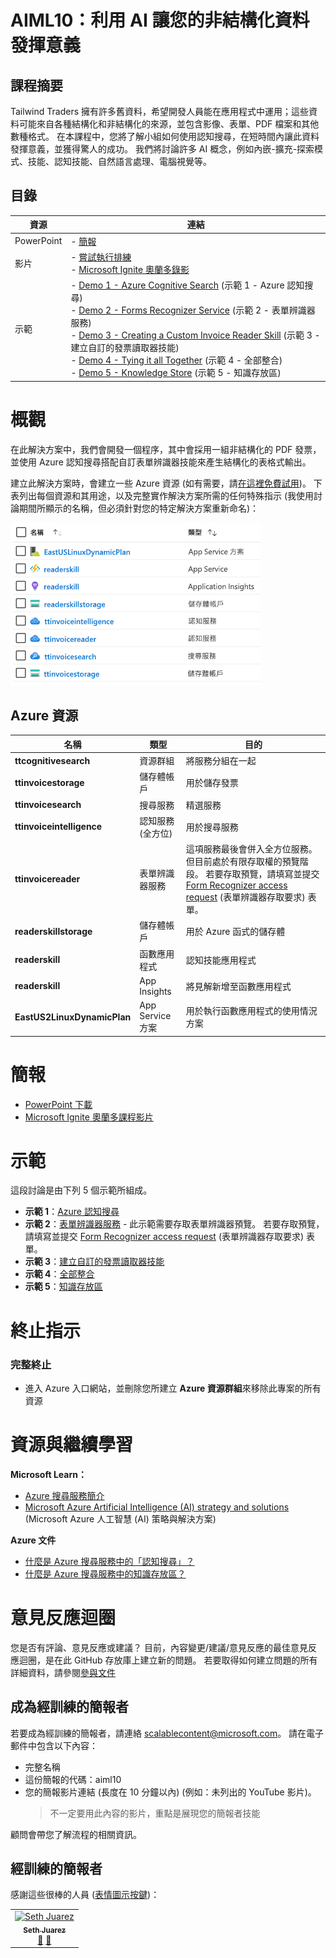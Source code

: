 # <a name="aiml10-making-sense-of-your-unstructured-data-with-ai"></a>AIML10：利用 AI 讓您的非結構化資料發揮意義

## <a name="session-abstract"></a>課程摘要

Tailwind Traders 擁有許多舊資料，希望開發人員能在應用程式中運用；這些資料可能來自各種結構化和非結構化的來源，並包含影像、表單、PDF 檔案和其他數種格式。 在本課程中，您將了解小組如何使用認知搜尋，在短時間內讓此資料發揮意義，並獲得驚人的成功。 我們將討論許多 AI 概念，例如內嵌-擴充-探索模式、技能、認知技能、自然語言處理、電腦視覺等。

## <a name="table-of-content"></a>目錄
 

| 資源          | 連結                            |
|-------------------|----------------------------------|
| PowerPoint        | - [簡報](presentations.md) |
| 影片            | - [嘗試執行排練](https://www.youtube.com/watch?v=dm0wDTSso0E) <br/>- [Microsoft Ignite 奧蘭多錄影](https://myignite.techcommunity.microsoft.com/sessions/82986?source=sessions) |
| 示範             | - [Demo 1 - Azure Cognitive Search](https://github.com/microsoft/ignite-learning-paths-training-aiml/blob/master/aiml10/demo1.md) (示範 1 - Azure 認知搜尋) <br/>- [Demo 2 - Forms Recognizer Service](https://github.com/microsoft/ignite-learning-paths-training-aiml/blob/master/aiml10/demo2.md) (示範 2 - 表單辨識器服務) <br/>- [Demo 3 - Creating a Custom Invoice Reader Skill](https://github.com/microsoft/ignite-learning-paths-training-aiml/blob/master/aiml10/demo3.md) (示範 3 - 建立自訂的發票讀取器技能)<br/>- [Demo 4 - Tying it all Together](https://github.com/microsoft/ignite-learning-paths-training-aiml/blob/master/aiml10/demo4.md) (示範 4 - 全部整合) <br/>- [Demo 5 - Knowledge Store](https://github.com/microsoft/ignite-learning-paths-training-aiml/blob/master/aiml10/demo5.md) (示範 5 - 知識存放區) | 


# <a name="overview"></a>概觀
在此解決方案中，我們會開發一個程序，其中會採用一組非結構化的 PDF 發票，並使用 Azure 認知搜尋搭配自訂表單辨識器技能來產生結構化的表格式輸出。 

建立此解決方案時，會建立一些 Azure 資源 (如有需要，請[在這裡免費試用](https://azure.microsoft.com/en-gb/free/?WT.mc_id=msignitethetour2019-github-aiml10))。 下表列出每個資源和其用途，以及完整實作解決方案所需的任何特殊指示 (我使用討論期間所顯示的名稱，但必須針對您的特定解決方案重新命名)：

![Azure 資源](images/resources.png "Azure 資源")

## <a name="azure-resources"></a>Azure 資源

| 名稱                       | 類型                            | 目的                    |
| -------------------------- | ------------------------------- | ------------------------- |
| **ttcognitivesearch**     | 資源群組                  | 將服務分組在一起   |
| **ttinvoicestorage**      | 儲存體帳戶                 | 用於儲存發票     |
| **ttinvoicesearch**       | 搜尋服務                  | 精選服務           |
| **ttinvoiceintelligence** | 認知服務 (全方位) | 用於搜尋服務 |
| **ttinvoicereader**       | 表單辨識器服務         | 這項服務最後會併入全方位服務。 但目前處於有限存取權的預覽階段。 若要存取預覽，請填寫並提交 [Form Recognizer access request](https://aka.ms/FormRecognizerRequestAccess) (表單辨識器存取要求) 表單。  |
| **readerskillstorage**   | 儲存體帳戶              | 用於 Azure 函式的儲存體 |
| **readerskill**          | 函數應用程式                 | 認知技能應用程式 |
| **readerskill**          | App Insights                   | 將見解新增至函數應用程式 |
| **EastUS2LinuxDynamicPlan** | App Service 方案                   | 用於執行函數應用程式的使用情況方案 |

# <a name="presentation"></a>簡報

* [PowerPoint 下載](https://globaleventcdn.blob.core.windows.net/assets/aiml/aiml10/zh-TW/aiml10-translation.zh-TW.pptx)
* [Microsoft Ignite 奧蘭多課程影片](https://myignite.techcommunity.microsoft.com/sessions/82986?source=sessions)


# <a name="demonstrations"></a>示範
這段討論是由下列 5 個示範所組成。 

- **示範 1**：[Azure 認知搜尋](demo1.md)
- **示範 2**：[表單辨識器服務](demo2.md) - 此示範需要存取表單辨識器預覽。 若要存取預覽，請填寫並提交 [Form Recognizer access request](https://aka.ms/FormRecognizerRequestAccess) (表單辨識器存取要求) 表單。
- **示範 3**：[建立自訂的發票讀取器技能](demo3.md)
- **示範 4**：[全部整合](demo4.md)
- **示範 5**：[知識存放區](demo5.md)


# <a name="teardown-instructions"></a>終止指示

### <a name="full-teardown"></a>完整終止

* 進入 Azure 入口網站，並刪除您所建立 **Azure 資源群組**來移除此專案的所有資源


# <a name="resources-and-continued-learning"></a>資源與繼續學習

**Microsoft Learn：**
* [Azure 搜尋服務簡介](https://docs.microsoft.com/en-us/learn/modules/intro-to-azure-search/?WT.mc_id=msignitethetour2019-github-aiml10)
* [Microsoft Azure Artificial Intelligence (AI) strategy and solutions](https://docs.microsoft.com/en-us/learn/modules/azure-artificial-intelligence/?WT.mc_id=msignitethetour2019-github-aiml10) (Microsoft Azure 人工智慧 (AI) 策略與解決方案)

**Azure 文件**
* [什麼是 Azure 搜尋服務中的「認知搜尋」？](https://docs.microsoft.com/en-us/azure/search/cognitive-search-concept-intro/?WT.mc_id=msignitethetour2019-github-aiml10)
* [什麼是 Azure 搜尋服務中的知識存放區？](https://docs.microsoft.com/en-us/azure/search/knowledge-store-concept-intro)


# <a name="feedback-loop"></a>意見反應迴圈

您是否有評論、意見反應或建議？ 目前，內容變更/建議/意見反應的最佳意見反應迴圈，是在此 GitHub 存放庫上建立新的問題。 若要取得如何建立問題的所有詳細資料，請參閱[參與文件](../CONTRIBUTING.md)

## <a name="become-a-trained-presenter"></a>成為經訓練的簡報者

若要成為經訓練的簡報者，請連絡 [scalablecontent@microsoft.com](mailto:scalablecontent@microsoft.com)。 請在電子郵件中包含以下內容：

- 完整名稱
- 這份簡報的代碼：aiml10
- 您的簡報影片連結 (長度在 10 分鐘以內) (例如：未列出的 YouTube 影片)。 
  > 不一定要用此內容的影片，重點是展現您的簡報者技能

顧問會帶您了解流程的相關資訊。

## <a name="trained-presenters"></a>經訓練的簡報者

感謝這些很棒的人員 ([表情圖示按鍵](https://allcontributors.org/docs/en/emoji-key))：

<!-- ALL-CONTRIBUTORS-LIST:START - Do not remove or modify this section -->
<!-- prettier-ignore -->

<table>
<tr>
    <td align="center"><a href="https://github.com/sethjuarez">
        <img src="https://avatars2.githubusercontent.com/u/115409?s=460&v=4" width="100px;" alt="Seth Juarez"/><br />
        <sub><b>Seth Juarez</b></sub></a><br />
            <a href="Add link to powerpoint here" title="討論">📢</a>
            <a href="Add link to pull request here" title="文件">📖</a> 
    </td>
</tr></table>

<!-- ALL-CONTRIBUTORS-LIST:END -->